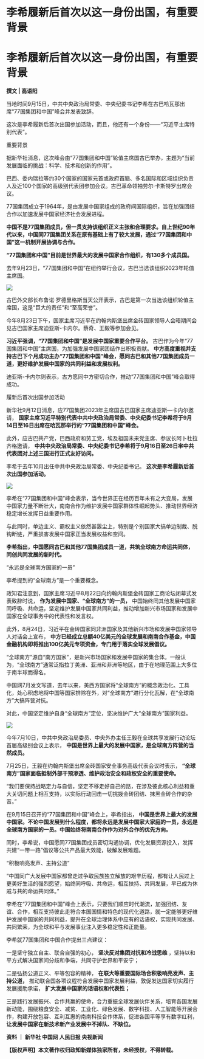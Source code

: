 # 李希履新后首次以这一身份出国，有重要背景

# 李希履新后首次以这一身份出国，有重要背景

**撰文 | 高语阳**

当地时间9月15日，中共中央政治局常委、中央纪委书记李希在古巴哈瓦那出席“77国集团和中国”峰会并发表致辞。

这次是李希履新后首次出国参加活动，而且，他还有一个身份——“习近平主席特别代表”。

重要背景

据新华社消息，这次峰会由“77国集团和中国”轮值主席国古巴举办，主题为“当前发展面临的挑战：科学、技术和创新的作用”。

巴西、委内瑞拉等约30个国家的国家元首或政府首脑、多名国际和区域组织负责人及近100个国家的高级别代表团参加会议。古巴革命领袖劳尔·卡斯特罗出席会议。

77国集团成立于1964年，是由发展中国家组成的政府间国际组织，旨在加强团结合作以加速发展中国家经济社会发展进程。

**中国不是77国集团成员，但一贯支持该组织正义主张和合理要求。自上世纪90年代以来，中国同77国集团关系在原有基础上有了较大发展，通过“77国集团和中国”这一机制开展协调与合作。**

**“77国集团和中国”目前是世界最大的发展中国家合作组织，有130多个成员国。**

去年9月23日，“77国集团和中国”在纽约举行会议，古巴当选该组织2023年轮值主席国。

![](https://inews.gtimg.com/news_bt/OBKCVoi9AKQ67A5h_WKwGnD4Qpp5DC3yfE21GuhqCHGuAAA/1000)

古巴外交部长布鲁诺·罗德里格斯当天公开表示，古巴是第一次当选该组织轮值主席国，这是“巨大的责任”和“至高荣誉”。

今年8月23日下午，国家主席习近平在约翰内斯堡出席金砖国家领导人会晤期间会见古巴国家主席迪亚斯-卡内尔。蔡奇、王毅等参加会见。

**习近平强调，“77国集团和中国”是发展中国家重要合作平台。** 古巴作为今年“77国集团和中国”主席国，为加强发展中国家团结作出积极贡献。
**中方高度重视并支持古巴下个月成功主办“77国集团和中国”峰会，愿同古巴和其他77国集团成员一道，更好维护发展中国家的共同利益和发展权利。**

迪亚斯-卡内尔则表示，古方愿同中方密切合作，推动“77国集团和中国”峰会取得成功。

履新后首次出国参加活动

新华社9月12日消息，应77国集团2023年主席国古巴国家主席迪亚斯—卡内尔邀请，
**国家主席习近平特别代表中共中央政治局常委、中央纪委书记李希将于9月14日至16日出席在哈瓦那举行的“77国集团和中国”峰会。**

此外，应古巴共产党，巴西政府和劳工党，埃及祖国未来党主席、参议长阿卜杜拉齐格邀请，
**中共中央政治局常委、中央纪委书记李希将于9月16日至26日率中共代表团对上述三国进行正式友好访问。**

李希于去年10月出任中共中央政治局常委、中央纪委书记。 **这次是李希履新后首次出国参加活动。**

![](https://inews.gtimg.com/news_bt/OKzQnjMVZbxLaxUdJu4ilcFsnqBtc4AduLMSatBm6jF1AAA/1000)

李希在“77国集团和中国”峰会表示，当今世界正在经历百年未有之大变局，发展中国家力量不断壮大，南南合作为维护发展中国家群体性崛起势头、推动世界经济稳定增长发挥日益重要作用。

与此同时，单边主义、霸权主义依然甚嚣尘上，特别是个别国家大搞单边制裁、脱钩断链，严重损害发展中国家正当发展权益和空间。

**李希指出，中国愿同古巴和其他77国集团成员一道，共筑全球南方命运共同体，同创共同发展的新时代。**

“永远是全球南方国家的一员”

李希提到的“全球南方”是一个重要概念。

政知君注意到，国家主席习近平8月22日向约翰内斯堡金砖国家工商论坛闭幕式发表致辞时说， **作为发展中国家、“全球南方”的一员，**
中国始终同其他发展中国家同呼吸、共命运，坚定维护发展中国家共同利益，推动增加新兴市场国家和发展中国家在全球事务中的代表性和发言权。

此外，8月24日，习近平在金砖国家同非洲国家及其他新兴市场和发展中国家领导人对话会上宣布，
**中方已经成立总额40亿美元的全球发展和南南合作基金，中国金融机构即将推出100亿美元专项资金，专门用于落实全球发展倡议。**

“全球南方”源自“南方国家”，是新兴市场国家和发展中国家的集合体。一般认为，“全球南方”通常泛指拉丁美洲、亚洲和非洲等地区，由于在地理范围上大多位于南半球而得名。

中国网7月发文写道，去年以来，美西方国家将“全球南方”的概念政治化、工具化，处心积虑地将中国等国家排除在外，对“全球南方”进行分化瓦解，在“全球南方”大搞阵营对抗。

对此，中国坚定维护自身“全球南方”定位，坚决维护广大“全球南方”国家利益。

![](https://inews.gtimg.com/news_bt/OzDlAxtJOOuyfbxNCoS8O_vrLfJdekp6e8YJ-2X4arqaQAA/1000)

今年7月10日，中共中央政治局委员、中央外办主任王毅在全球共享发展行动论坛首届高级别会议上表示，
**中国是世界上最大的发展中国家，是全球南方阵营的当然成员。**

7月25日，王毅在约翰内斯堡出席金砖国家安全事务高级代表会议时表示， **“全球南方”国家面临抵制外部干预渗透、维护政治安全和政权安全的重要使命。**

“我们要保持战略定力与自信，坚定不移走好自己的路，在涉及彼此核心利益和重大关切问题上相互支持，以实际行动回击一切挑拨金砖团结、抹黑金砖合作的杂音。”

在9月15日召开的“77国集团和中国”峰会上，李希指出，
**中国是世界上最大的发展中国家。不论中国发展到什么程度，都将永远是发展中国家大家庭的一员，永远是全球南方国家的一员。中国始终将南南合作作为对外合作的优先方向。**

同时，李希说，中国愿同77国集团成员密切沟通协调，优化发展资源投入，发挥共建“一带一路”倡议等公共产品最大效能，破解发展难题。

“积极响亮发声、主持公道”

“中国同广大发展中国家都曾走过争取民族独立解放的艰辛历程，都有让人民过上更美好生活的强烈愿望，始终同呼吸、共命运，相互扶持、共同发展，早已成为休戚与共的命运共同体。”

李希在“77国集团和中国”峰会上表示，只要我们顺应时代潮流，加强团结、友谊、合作，相互支持彼此走符合本国国情和特色的现代化道路，就一定能够更好维护发展中国家的共同利益，提升在全球治理体系中应有的话语权，实现共同发展、共同繁荣，为全球和平与发展事业注入更多稳定性和正能量。

李希就77国集团和中国合作提出三点建议：

一是坚守独立自主、联合自强的初心， **坚决反对集团对抗和冷战思维** ，坚持以和平方式解决国家间分歧和争端，共同守护世界和平安宁；

二是弘扬公道正义、平等包容的精神， **在联大等重要国际场合积极响亮发声、主持公道，**
推动联合国各项议程符合发展中国家发展利益，敦促发达国家切实履行发展援助承诺， **扩大发展中国家的话语权和代表性；**

三是践行发展振兴、合作共赢的使命，合力重振全球发展伙伴关系，培育各国发展新动能，围绕粮食安全、减贫、工业化、绿色发展、数字科技、人工智能等开展合作，构建开放包容、互利互惠的南南科技合作体系，促进各国平等享有数字红利，
**让发展中国家在新技术新产业发展中不掉队、不缺位。**

**资料 ｜ 新华社 中国网 人民日报 央视新闻**

**【版权声明】本文著作权归政知新媒体独家所有，未经授权，不得转载。**

